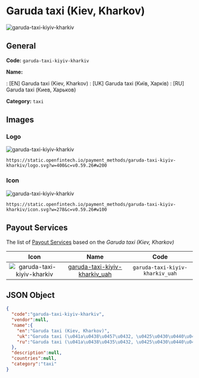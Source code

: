 
# Garuda taxi (Kiev, Kharkov) 
![garuda-taxi-kiyiv-kharkiv](https://static.openfintech.io/payment_methods/garuda-taxi-kiyiv-kharkiv/logo.svg?w=400&c=v0.59.26#w200)  

## General 
**Code:** `garuda-taxi-kiyiv-kharkiv` 
 
**Name:** 
 
:	[EN] Garuda taxi (Kiev, Kharkov) 
:	[UK] Garuda taxi (Київ, Харків) 
:	[RU] Garuda taxi (Киев, Харьков) 
 
**Category:** `taxi` 
 

## Images 

### Logo 
![garuda-taxi-kiyiv-kharkiv](https://static.openfintech.io/payment_methods/garuda-taxi-kiyiv-kharkiv/logo.svg?w=400&c=v0.59.26#w200)  

```
https://static.openfintech.io/payment_methods/garuda-taxi-kiyiv-kharkiv/logo.svg?w=400&c=v0.59.26#w200
```  

### Icon 
![garuda-taxi-kiyiv-kharkiv](https://static.openfintech.io/payment_methods/garuda-taxi-kiyiv-kharkiv/icon.svg?w=278&c=v0.59.26#w100)  

```
https://static.openfintech.io/payment_methods/garuda-taxi-kiyiv-kharkiv/icon.svg?w=278&c=v0.59.26#w100
```  

## Payout Services 
 
The list of [Payout Services](/payout-services/) based on the _Garuda taxi (Kiev, Kharkov)_ 

|Icon|Name|Code| 
|:---:|:---:|:---:| 
|![garuda-taxi-kiyiv-kharkiv](https://static.openfintech.io/payout_methods/garuda-taxi-kiyiv-kharkiv/icon.svg?w=278&c=v0.59.26#w40) |[garuda-taxi-kiyiv-kharkiv_uah](/payout-services/garuda-taxi-kiyiv-kharkiv_uah/)|`garuda-taxi-kiyiv-kharkiv_uah`| 
 

## JSON Object 

```json
{
  "code":"garuda-taxi-kiyiv-kharkiv",
  "vendor":null,
  "name":{
    "en":"Garuda taxi (Kiev, Kharkov)",
    "uk":"Garuda taxi (\u041a\u0438\u0457\u0432, \u0425\u0430\u0440\u043a\u0456\u0432)",
    "ru":"Garuda taxi (\u041a\u0438\u0435\u0432, \u0425\u0430\u0440\u044c\u043a\u043e\u0432)"
  },
  "description":null,
  "countries":null,
  "category":"taxi"
}
```  
